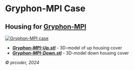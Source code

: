 # Gryphon-MPI Case

## Housing for [Gryphon-MPI](https://night-gryphon.ru/)

[![Gryphon-MPI case](Grypnon-MPI%20case.jpg)](Gryphon-MPI%20case.jpg)

- ***[Gryphon-MPI-Up.stl](Gryphon-MPI-Up.stl)*** - 3D-model of up housing cover
- ***[Gryphon-MPI-Down.stl](Gryphon-MPI-Down.stl)*** - 3D-model down housing cover

*© prcoder, 2024*
